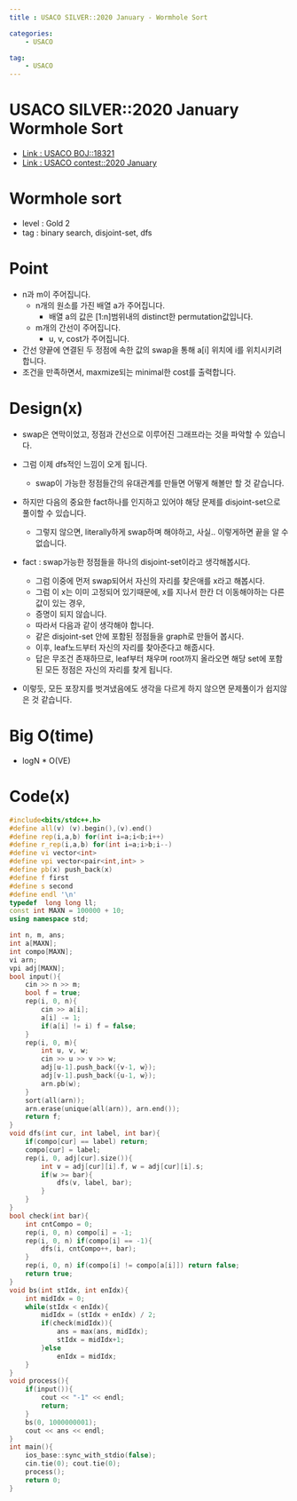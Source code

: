 ```yaml
---
title : USACO SILVER::2020 January - Wormhole Sort

categories:
    - USACO

tag:
    - USACO
---
```

# USACO SILVER::2020 January Wormhole Sort
- [Link : USACO BOJ::18321](https://www.acmicpc.net/problem/18321)
- [Link : USACO contest::2020 January](http://www.usaco.org/index.php?page=jan20results)

# Wormhole sort

- level : Gold 2
- tag : binary search, disjoint-set, dfs

# Point
- n과 m이 주어집니다.
  - n개의 원소를 가진 배열 a가 주어집니다.
    - 배열 a의 값은 [1:n]범위내의 distinct한 permutation값입니다.
  - m개의 간선이 주어집니다.
    - u, v, cost가 주어집니다.
- 간선 양끝에 연결된 두 정점에 속한 값의 swap을 통해 a[i] 위치에 i를 위치시키려 합니다.
- 조건을 만족하면서, maxmize되는 minimal한 cost를 출력합니다.

# Design(x)
- swap은 연막이었고, 정점과 간선으로 이루어진 그래프라는 것을 파악할 수 있습니다.
- 그럼 이제 dfs적인 느낌이 오게 됩니다.
  - swap이 가능한 정점들간의 유대관계를 만들면 어떻게 해볼만 할 것 같습니다.
- 하지만 다음의 중요한 fact하나를 인지하고 있어야 해당 문제를 disjoint-set으로 풀이할 수 있습니다.
  - 그렇지 않으면, literally하게 swap하며 해야하고, 사실.. 이렇게하면 끝을 알 수 없습니다.
- fact : swap가능한 정점들을 하나의 disjoint-set이라고 생각해봅시다.
  - 그럼 이중에 먼저 swap되어서 자신의 자리를 찾은애를 x라고 해봅시다.
  - 그럼 이 x는 이미 고정되어 있기때문에, x를 지나서 한칸 더 이동해야하는 다른 값이 있는 경우,
  - 증명이 되지 않습니다.
  - 따라서 다음과 같이 생각해야 합니다.
  - 같은 disjoint-set 안에 포함된 정점들을 graph로 만들어 봅시다.
  - 이후, leaf노드부터 자신의 자리를 찾아준다고 해줍시다.
  - 답은 무조건 존재하므로, leaf부터 채우며 root까지 올라오면 해당 set에 포함된 모든 정점은 자신의 자리를 찾게 됩니다.

- 이렇듯, 모든 포장지를 벗겨냈음에도 생각을 다르게 하지 않으면 문제풀이가 쉽지않은 것 같습니다.

# Big O(time)
- logN * O(VE)

# Code(x)

```cpp
#include<bits/stdc++.h>
#define all(v) (v).begin(),(v).end()
#define rep(i,a,b) for(int i=a;i<b;i++)
#define r_rep(i,a,b) for(int i=a;i>b;i--)
#define vi vector<int>
#define vpi vector<pair<int,int> >
#define pb(x) push_back(x)
#define f first
#define s second
#define endl '\n'
typedef  long long ll;
const int MAXN = 100000 + 10;
using namespace std;

int n, m, ans;
int a[MAXN];
int compo[MAXN];
vi arn;
vpi adj[MAXN];
bool input(){
    cin >> n >> m;
    bool f = true;
    rep(i, 0, n){
        cin >> a[i];
        a[i] -= 1;
        if(a[i] != i) f = false;
    }
    rep(i, 0, m){
        int u, v, w;
        cin >> u >> v >> w;
        adj[u-1].push_back({v-1, w});
        adj[v-1].push_back({u-1, w});
        arn.pb(w);
    }
    sort(all(arn));
    arn.erase(unique(all(arn)), arn.end());
    return f;
}
void dfs(int cur, int label, int bar){
    if(compo[cur] == label) return;
    compo[cur] = label;
    rep(i, 0, adj[cur].size()){
        int v = adj[cur][i].f, w = adj[cur][i].s;
        if(w >= bar){
            dfs(v, label, bar);
        }
    }
}
bool check(int bar){
    int cntCompo = 0;
    rep(i, 0, n) compo[i] = -1;
    rep(i, 0, n) if(compo[i] == -1){
        dfs(i, cntCompo++, bar);
    }
    rep(i, 0, n) if(compo[i] != compo[a[i]]) return false;
    return true;
}
void bs(int stIdx, int enIdx){
    int midIdx = 0;
    while(stIdx < enIdx){
        midIdx = (stIdx + enIdx) / 2;
        if(check(midIdx)){
            ans = max(ans, midIdx);
            stIdx = midIdx+1;
        }else
            enIdx = midIdx;
    }
}
void process(){
    if(input()){
        cout << "-1" << endl;
        return;
    }
    bs(0, 1000000001);
    cout << ans << endl;
}
int main(){
    ios_base::sync_with_stdio(false);
    cin.tie(0); cout.tie(0);
    process();
    return 0;
}
```

